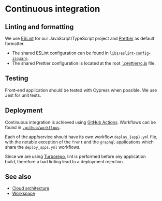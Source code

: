 # Continuous integration

## Linting and formatting

We use [ESLint](https://eslint.org/) for our JavaScript/TypeScript project and [Prettier](https://prettier.io/) as
default formatter.

- The shared ESLint configuration can be found in [`libs/eslint-config-isquare`](../libs/eslint-config-isquare).
- The shared Prettier configuration is located at the root [`.prettierrc.js](../.prettierrc.js) file.

## Testing

Front-end application should be tested with Cypress when possible.
We use Jest for unit tests.

## Deployment

Continuous integration is achieved using [GitHub Actions](https://docs.github.com/en/actions).
Workflows can be found in [`.github/workflows`](../.github/workflows).

Each of the app/service should have its own workflow `deploy_{app}.yml` file, with the notable exception of the `front`
and the `graphql` applications which share the `deploy_apps.yml` workflows.

Since we are using [Turborepo](https://turborepo.org), lint is performed before any application build, therefore a bad
linting lead to a deployment rejection.

## See also

- [Cloud architecture](cloud-architecture.md)
- [Workspace](workspace.md)
